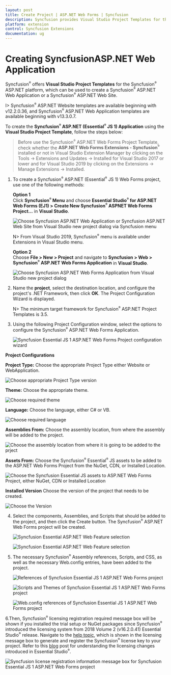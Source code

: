 ```yaml
---
layout: post
title: Create Project | ASP.NET Web Forms | Syncfusion
description: Syncfusion provides Visual Studio Project Templates for the ASP.NET platform to create Syncfusion ASP.NET Web Application using Essential JS 1 components
platform: extension
control: Syncfusion Extensions
documentation: ug
---
```


# Creating SyncfusionASP.NET Web Application

Syncfusion<sup style="font-size:70%">&reg;</sup> offers **Visual Studio Project Templates** for the Syncfusion<sup style="font-size:70%">&reg;</sup> ASP.NET platform, which can be used to create a Syncfusion<sup style="font-size:70%">&reg;</sup> ASP.NET Web Application or a Syncfusion<sup style="font-size:70%">&reg;</sup> ASP.NET Web Site.

I> Syncfusion<sup style="font-size:70%">&reg;</sup> ASP.NET Website templates are available beginning with v12.2.0.36, and Syncfusion<sup style="font-size:70%">&reg;</sup> ASP.NET Web Application templates are available beginning with v13.3.0.7. 

To create the **Syncfusion<sup style="font-size:70%">&reg;</sup> ASP.NET (Essential<sup style="font-size:70%">&reg;</sup> JS 1) Application** using the **Visual Studio Project Template**, follow the steps below:

> Before use the Syncfusion<sup style="font-size:70%">&reg;</sup> ASP.NET Web Forms Project Template, check whether the **ASP.NET Web Forms Extensions - Syncfusion<sup style="font-size:70%">&reg;</sup>** installed or not in Visual Studio Extension Manager by clicking on the Tools -> Extensions and Updates -> Installed for Visual Studio 2017 or lower and for Visual Studio 2019 by clicking on the Extensions -> Manage Extensions -> Installed.

1. To create a Syncfusion<sup style="font-size:70%">&reg;</sup> ASP.NET (Essential<sup style="font-size:70%">&reg;</sup> JS 1) Web Forms project, use one of the following methods:

   **Option 1**  
   Click **Syncfusion<sup style="font-size:70%">&reg;</sup> Menu** and choose **Essential Studio<sup style="font-size:70%">&reg;</sup> for ASP.NET Web Forms (EJ1) > Create New Syncfusion<sup style="font-size:70%">&reg;</sup> ASPNET Web Forms Project…** in **Visual Studio**.

   ![Choose Syncfusion ASP.NET Web Application or Syncfusion ASP.NET Web Site from Visual Studio new project dialog via Syncfusion menu](Create-Project_images/Syncfusion_Menu_ProjectTemplate.png)

   N> From Visual Studio 2019, Syncfusion<sup style="font-size:70%">&reg;</sup> menu is available under Extensions in Visual Studio menu.

   **Option 2**  
   Choose **File > New > Project** and navigate to **Syncfusion > Web > Syncfusion<sup style="font-size:70%">&reg;</sup> ASP.NET Web Forms Application** in **Visual Studio**.

   ![Choose Syncfusion ASP.NET Web Forms Application from Visual Studio new project dialog](Create-Project_images/Syncfusion-Project-Templates-img1.png)

2. Name the **project**, select the destination location, and configure the project's .NET Framework, then click **OK**. The Project Configuration Wizard is displayed. 

   N> The minimum target framework for Syncfusion<sup style="font-size:70%">&reg;</sup> ASP.NET Project Templates is 3.5.

3. Using the following Project Configuration window, select the options to configure the Syncfusion<sup style="font-size:70%">&reg;</sup> ASP.NET Web Forms Application.

   ![Syncfusion Essential JS 1 ASP.NET Web Forms Project configuration wizard](Create-Project_images/Syncfusion-Project-Templates-img2.png)

**Project Configurations**

**Project Type:** Choose the appropriate Project Type either Website or WebApplication.

   ![Choose appropriate Project Type version](Create-Project_images/Syncfusion-Project-Templates-img3.png)

**Theme:** Choose the appropriate theme.

   ![Choose required theme](Create-Project_images/Syncfusion-Project-Templates-img4.png)

**Language:** Choose the language, either C# or VB.

   ![Choose required language](Create-Project_images/Syncfusion-Project-Templates-img5.png)

**Assemblies From:** Choose the assembly location, from where the assembly will be added to the project.

   ![Choose the assembly location from where it is going to be added to the prject](Create-Project_images/Syncfusion-Project-Templates-img6.png)

**Assets From:** Choose the Syncfusion<sup style="font-size:70%">&reg;</sup> Essential<sup style="font-size:70%">&reg;</sup> JS assets to be added to the ASP.NET Web Forms Project from the NuGet, CDN, or Installed Location.

   ![Choose the Syncfusion Essential JS assets to ASP.NET Web Forms Project, either NuGet, CDN or Installed Location](Create-Project_images/Syncfusion-Project-Templates-img7.png)

**Installed Version** Choose the version of the project that needs to be created.

   ![Choose the Version](Create-Project_images/Syncfusion-Project-Templates-img8.png)

4. Select the components, Assemblies, and Scripts that should be added to the project, and then click the Create button. The Syncfusion<sup style="font-size:70%">&reg;</sup> ASP.NET Web Forms project will be created.

   ![Syncfusion Essential ASP.NET Web Feature selection](Create-Project_images/Syncfusion-Project-Templates-img9.png)

   ![Syncfusion Essential ASP.NET Web Feature selection](Create-Project_images/Syncfusion-Project-Templates-img14.PNG)

5. The necessary Syncfusion<sup style="font-size:70%">&reg;</sup> Assembly references, Scripts, and CSS, as well as the necessary Web.config entries, have been added to the project.

   ![References of Syncfusion Essential JS 1 ASP.NET Web Forms project](Create-Project_images/Syncfusion-Project-Templates-img10.png)

   ![Scripts and Themes of Syncfusion Essential JS 1 ASP.NET Web Forms project](Create-Project_images/Syncfusion-Project-Templates-img11.png)

   ![Web.config references of Syncfusion Essential JS 1 ASP.NET Web Forms project](Create-Project_images/Syncfusion-Project-Templates-img12.png)
   

6.Then, Syncfusion<sup style="font-size:70%">&reg;</sup> licensing registration required message box will be shown if you installed the trial setup or NuGet packages since Syncfusion<sup style="font-size:70%">&reg;</sup> introduced the licensing system from 2018 Volume 2 (v16.2.0.41) Essential Studio<sup style="font-size:70%">&reg;</sup> release. Navigate to the  [help topic](https://help.syncfusion.com/common/essential-studio/licensing/license-key#how-to-generate-syncfusion-license-key), which is shown in the licensing message box to generate and register the Syncfusion<sup style="font-size:70%">&reg;</sup> license key to your project. Refer to this [blog](https://blog.syncfusion.com/post/Whats-New-in-2018-Volume-2-Licensing-Changes-in-the-1620x-Version-of-Essential-Studio.aspx) post for understanding the licensing changes introduced in Essential Studio<sup style="font-size:70%">&reg;</sup>.

   ![Syncfusion license registration information message box for Syncfusion Essential JS 1 ASP.NET Web Forms project](Create-Project_images/Syncfusion-Project-Templates-img13.jpeg)



